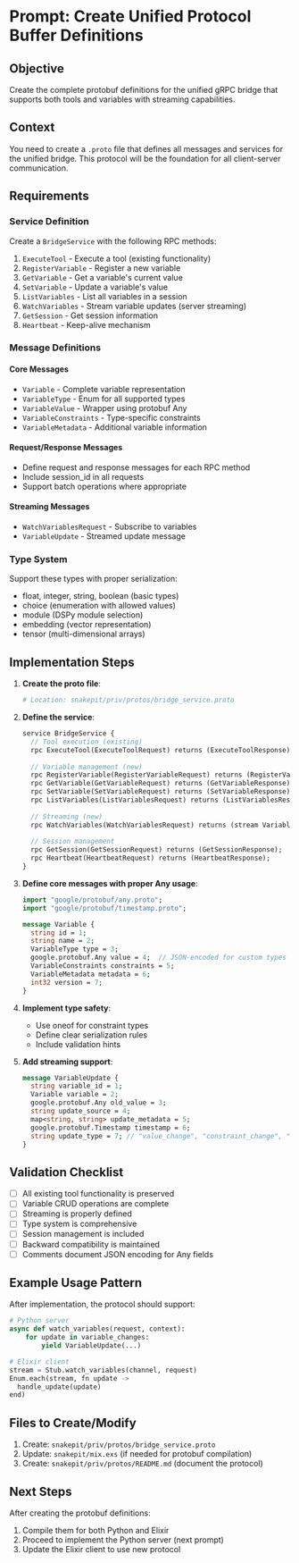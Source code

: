 # Prompt: Create Unified Protocol Buffer Definitions

## Objective
Create the complete protobuf definitions for the unified gRPC bridge that supports both tools and variables with streaming capabilities.

## Context
You need to create a `.proto` file that defines all messages and services for the unified bridge. This protocol will be the foundation for all client-server communication.

## Requirements

### Service Definition
Create a `BridgeService` with the following RPC methods:
1. `ExecuteTool` - Execute a tool (existing functionality)
2. `RegisterVariable` - Register a new variable
3. `GetVariable` - Get a variable's current value
4. `SetVariable` - Update a variable's value
5. `ListVariables` - List all variables in a session
6. `WatchVariables` - Stream variable updates (server streaming)
7. `GetSession` - Get session information
8. `Heartbeat` - Keep-alive mechanism

### Message Definitions

#### Core Messages
- `Variable` - Complete variable representation
- `VariableType` - Enum for all supported types
- `VariableValue` - Wrapper using protobuf Any
- `VariableConstraints` - Type-specific constraints
- `VariableMetadata` - Additional variable information

#### Request/Response Messages
- Define request and response messages for each RPC method
- Include session_id in all requests
- Support batch operations where appropriate

#### Streaming Messages
- `WatchVariablesRequest` - Subscribe to variables
- `VariableUpdate` - Streamed update message

### Type System
Support these types with proper serialization:
- float, integer, string, boolean (basic types)
- choice (enumeration with allowed values)
- module (DSPy module selection)
- embedding (vector representation)
- tensor (multi-dimensional arrays)

## Implementation Steps

1. **Create the proto file**:
   ```bash
   # Location: snakepit/priv/protos/bridge_service.proto
   ```

2. **Define the service**:
   ```protobuf
   service BridgeService {
     // Tool execution (existing)
     rpc ExecuteTool(ExecuteToolRequest) returns (ExecuteToolResponse);
     
     // Variable management (new)
     rpc RegisterVariable(RegisterVariableRequest) returns (RegisterVariableResponse);
     rpc GetVariable(GetVariableRequest) returns (GetVariableResponse);
     rpc SetVariable(SetVariableRequest) returns (SetVariableResponse);
     rpc ListVariables(ListVariablesRequest) returns (ListVariablesResponse);
     
     // Streaming (new)
     rpc WatchVariables(WatchVariablesRequest) returns (stream VariableUpdate);
     
     // Session management
     rpc GetSession(GetSessionRequest) returns (GetSessionResponse);
     rpc Heartbeat(HeartbeatRequest) returns (HeartbeatResponse);
   }
   ```

3. **Define core messages with proper Any usage**:
   ```protobuf
   import "google/protobuf/any.proto";
   import "google/protobuf/timestamp.proto";
   
   message Variable {
     string id = 1;
     string name = 2;
     VariableType type = 3;
     google.protobuf.Any value = 4;  // JSON-encoded for custom types
     VariableConstraints constraints = 5;
     VariableMetadata metadata = 6;
     int32 version = 7;
   }
   ```

4. **Implement type safety**:
   - Use oneof for constraint types
   - Define clear serialization rules
   - Include validation hints

5. **Add streaming support**:
   ```protobuf
   message VariableUpdate {
     string variable_id = 1;
     Variable variable = 2;
     google.protobuf.Any old_value = 3;
     string update_source = 4;
     map<string, string> update_metadata = 5;
     google.protobuf.Timestamp timestamp = 6;
     string update_type = 7; // "value_change", "constraint_change", "deleted"
   }
   ```

## Validation Checklist
- [ ] All existing tool functionality is preserved
- [ ] Variable CRUD operations are complete
- [ ] Streaming is properly defined
- [ ] Type system is comprehensive
- [ ] Session management is included
- [ ] Backward compatibility is maintained
- [ ] Comments document JSON encoding for Any fields

## Example Usage Pattern
After implementation, the protocol should support:
```python
# Python server
async def watch_variables(request, context):
    for update in variable_changes:
        yield VariableUpdate(...)

# Elixir client  
stream = Stub.watch_variables(channel, request)
Enum.each(stream, fn update -> 
  handle_update(update)
end)
```

## Files to Create/Modify
1. Create: `snakepit/priv/protos/bridge_service.proto`
2. Update: `snakepit/mix.exs` (if needed for protobuf compilation)
3. Create: `snakepit/priv/protos/README.md` (document the protocol)

## Next Steps
After creating the protobuf definitions:
1. Compile them for both Python and Elixir
2. Proceed to implement the Python server (next prompt)
3. Update the Elixir client to use new protocol